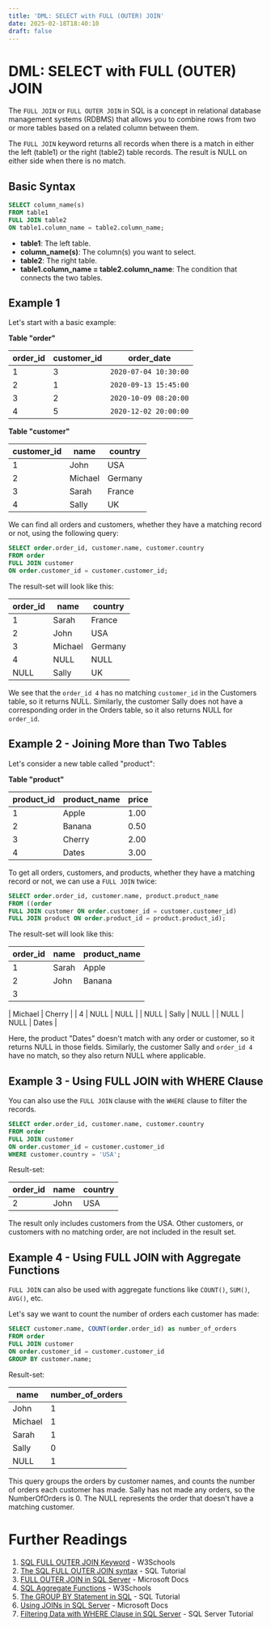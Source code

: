 ```yaml
---
title: 'DML: SELECT with FULL (OUTER) JOIN'
date: 2025-02-18T18:40:10
draft: false
---
```


# DML: SELECT with FULL (OUTER) JOIN

The `FULL JOIN` or `FULL OUTER JOIN` in SQL is a concept in relational database management systems (RDBMS) that allows you to combine rows from two or more tables based on a related column between them.

The `FULL JOIN` keyword returns all records when there is a match in either the left (table1) or the right (table2) table records. The result is NULL on either side when there is no match.

## Basic Syntax

```sql
SELECT column_name(s)
FROM table1
FULL JOIN table2
ON table1.column_name = table2.column_name;
```

- **table1**: The left table.
- **column_name(s)**: The column(s) you want to select.
- **table2**: The right table.
- **table1.column_name = table2.column_name**: The condition that connects the two tables.

## Example 1

Let's start with a basic example:

**Table "order"**

| order_id | customer_id | order_date            |
| -------- | ----------- | --------------------- |
| 1        | 3           | `2020-07-04 10:30:00` |
| 2        | 1           | `2020-09-13 15:45:00` |
| 3        | 2           | `2020-10-09 08:20:00` |
| 4        | 5           | `2020-12-02 20:00:00` |

**Table "customer"**

| customer_id | name    | country |
| ----------- | ------- | ------- |
| 1           | John    | USA     |
| 2           | Michael | Germany |
| 3           | Sarah   | France  |
| 4           | Sally   | UK      |

We can find all orders and customers, whether they have a matching record or not, using the following query:

```sql
SELECT order.order_id, customer.name, customer.country
FROM order
FULL JOIN customer
ON order.customer_id = customer.customer_id;
```

The result-set will look like this:

| order_id | name    | country |
| -------- | ------- | ------- |
| 1        | Sarah   | France  |
| 2        | John    | USA     |
| 3        | Michael | Germany |
| 4        | NULL    | NULL    |
| NULL     | Sally   | UK      |

We see that the `order_id 4` has no matching `customer_id` in the Customers table, so it returns NULL. Similarly, the customer Sally does not have a corresponding order in the Orders table, so it also returns NULL for `order_id`.

## Example 2 - Joining More than Two Tables

Let's consider a new table called "product":

**Table "product"**

| product_id | product_name | price |
| ---------- | ------------ | ----- |
| 1          | Apple        | 1.00  |
| 2          | Banana       | 0.50  |
| 3          | Cherry       | 2.00  |
| 4          | Dates        | 3.00  |

To get all orders, customers, and products, whether they have a matching record or not, we can use a `FULL JOIN` twice:

```sql
SELECT order.order_id, customer.name, product.product_name
FROM ((order
FULL JOIN customer ON order.customer_id = customer.customer_id)
FULL JOIN product ON order.product_id = product.product_id);
```

The result-set will look like this:

| order_id | name  | product_name |
| -------- | ----- | ------------ |
| 1        | Sarah | Apple        |
| 2        | John  | Banana       |
| 3        |       |              |

| Michael | Cherry |
| 4 | NULL | NULL |
| NULL | Sally | NULL |
| NULL | NULL | Dates |

Here, the product "Dates" doesn't match with any order or customer, so it returns NULL in those fields. Similarly, the customer Sally and `order_id 4` have no match, so they also return NULL where applicable.

## Example 3 - Using FULL JOIN with WHERE Clause

You can also use the `FULL JOIN` clause with the `WHERE` clause to filter the records.

```sql
SELECT order.order_id, customer.name, customer.country
FROM order
FULL JOIN customer
ON order.customer_id = customer.customer_id
WHERE customer.country = 'USA';
```

Result-set:

| order_id | name | country |
| -------- | ---- | ------- |
| 2        | John | USA     |

The result only includes customers from the USA. Other customers, or customers with no matching order, are not included in the result set.

## Example 4 - Using FULL JOIN with Aggregate Functions

`FULL JOIN` can also be used with aggregate functions like `COUNT()`, `SUM()`, `AVG()`, etc.

Let's say we want to count the number of orders each customer has made:

```sql
SELECT customer.name, COUNT(order.order_id) as number_of_orders
FROM order
FULL JOIN customer
ON order.customer_id = customer.customer_id
GROUP BY customer.name;
```

Result-set:

| name    | number_of_orders |
| ------- | ---------------- |
| John    | 1                |
| Michael | 1                |
| Sarah   | 1                |
| Sally   | 0                |
| NULL    | 1                |

This query groups the orders by customer names, and counts the number of orders each customer has made. Sally has not made any orders, so the NumberOfOrders is 0. The NULL represents the order that doesn't have a matching customer.

# Further Readings

1. [SQL FULL OUTER JOIN Keyword](https://www.w3schools.com/sql/sql_join_full.asp) - W3Schools
2. [The SQL FULL OUTER JOIN syntax](https://www.sqltutorial.org/sql-full-outer-join/) - SQL Tutorial
3. [FULL OUTER JOIN in SQL Server](https://docs.microsoft.com/en-us/sql/t-sql/queries/from-transact-sql?view=sql-server-ver15#full-outer-join) - Microsoft Docs
4. [SQL Aggregate Functions](https://www.w3schools.com/sql/sql_count_avg_sum.asp) - W3Schools
5. [The GROUP BY Statement in SQL](https://www.sqltutorial.org/sql-group-by/) - SQL Tutorial
6. [Using JOINs in SQL Server](https://docs.microsoft.com/en-us/sql/t-sql/queries/select-transact-sql?view=sql-server-ver15#using-joins) - Microsoft Docs
7. [Filtering Data with WHERE Clause in SQL Server](https://www.sqlservertutorial.net/sql-server-basics/sql-server-where/) - SQL Server Tutorial
